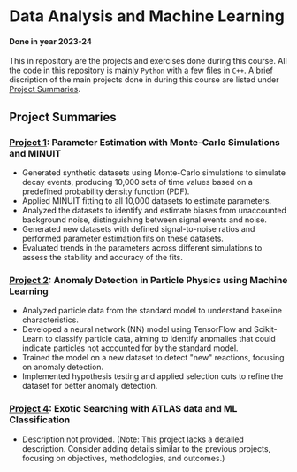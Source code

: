 # Data Analysis and Machine Learning

#### Done in year 2023-24

This in repository are the projects and exercises done during this course. All the code in this repository is mainly `Python` with a few files in `C++`. A brief discription of the main projects done in during this course are listed under [Project Summaries](#project-summaries).

## Project Summaries

### [Project 1](https://github.com/RoxieBethyl/DAML/tree/main/Sem%201/Project%201): Parameter Estimation with Monte-Carlo Simulations and MINUIT
- Generated synthetic datasets using Monte-Carlo simulations to simulate decay events, producing 10,000 sets of time values based on a predefined probability density function (PDF).
- Applied MINUIT fitting to all 10,000 datasets to estimate parameters.
- Analyzed the datasets to identify and estimate biases from unaccounted background noise, distinguishing between signal events and noise.
- Generated new datasets with defined signal-to-noise ratios and performed parameter estimation fits on these datasets.
- Evaluated trends in the parameters across different simulations to assess the stability and accuracy of the fits.

### **[Project 2](https://github.com/RoxieBethyl/DAML/tree/main/Sem%202/Project%202): Anomaly Detection in Particle Physics using Machine Learning**
- Analyzed particle data from the standard model to understand baseline characteristics.
- Developed a neural network (NN) model using TensorFlow and Scikit-Learn to classify particle data, aiming to identify anomalies that could indicate particles not accounted for by the standard model.
- Trained the model on a new dataset to detect "new" reactions, focusing on anomaly detection.
- Implemented hypothesis testing and applied selection cuts to refine the dataset for better anomaly detection.

### **[Project 4](https://github.com/RoxieBethyl/DAML/tree/main/Sem%202/Project4): Exotic Searching with ATLAS data and ML Classification**
- Description not provided. (Note: This project lacks a detailed description. Consider adding details similar to the previous projects, focusing on objectives, methodologies, and outcomes.)
